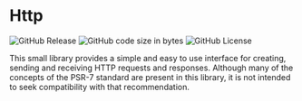 # Http

![GitHub Release](https://img.shields.io/github/v/release/alexsandrov16/http?include_prereleases&style=flat-square&color=blue)
![GitHub code size in bytes](https://img.shields.io/github/languages/code-size/alexsandrov16/http?style=flat-square)
![GitHub License](https://img.shields.io/github/license/alexsandrov16/http?style=flat-square)

This small library provides a simple and easy to use interface for creating, sending and receiving HTTP requests and responses. Although many of the concepts of the PSR-7 standard are present in this library, it is not intended to seek compatibility with that recommendation.

